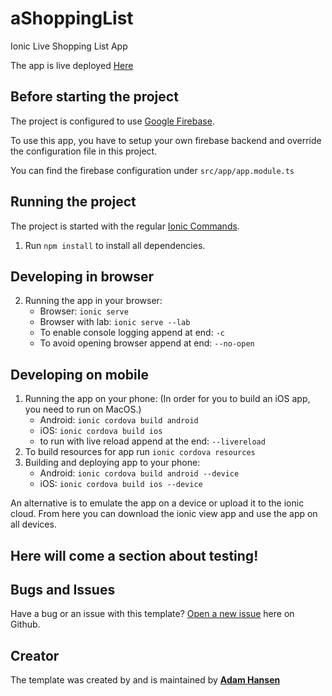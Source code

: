 # aShoppingList
Ionic Live Shopping List App

The app is live deployed [Here](https://adamino-shoppinglist.firebaseapp.com/shopping)

## Before starting the project
The project is configured to use [Google Firebase](https://firebase.google.com/).

To use this app, you have to setup your own firebase backend and override the configuration file in this project.

You can find the firebase configuration under `src/app/app.module.ts`

## Running the project
The project is started with the regular [Ionic Commands](https://ionicframework.com/docs/cli/commands.html).

1. Run `npm install` to install all dependencies.

## Developing in browser
2. Running the app in your browser:
    - Browser: `ionic serve`
    - Browser with lab: `ionic serve --lab`
    - To enable console logging append at end: `-c`
    - To avoid opening browser append at end: `--no-open`
## Developing on mobile
1. Running the app on your phone: (In order for you to build an iOS app, you need to run on MacOS.)
    - Android: `ionic cordova build android`
    - iOS: `ionic cordova build ios`
    - to run with live reload append at the end: `--livereload`  
2.  To build resources for app run `ionic cordova resources`
3. Building and deploying app to your phone:
    - Android: `ionic cordova build android --device`
    - iOS: `ionic cordova build ios --device`

An alternative is to emulate the app on a device or upload it to the ionic cloud. From here you can download the ionic view app and use the app on all devices.

## Here will come a section about testing!

## Bugs and Issues

Have a bug or an issue with this template? [Open a new issue](https://github.com/onero/aShoppingList/issues) here on Github.

## Creator

The template was created by and is maintained by **[Adam Hansen](https://adamino.dk)**

